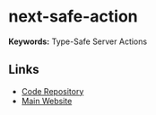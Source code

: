 # next-safe-action

**Keywords:** Type-Safe Server Actions

<!--
https://github.com/ell-ska/saver/blob/main/actions/create-account.ts
https://github.com/A-Leclercq59/YouCode/blob/master/src/lib/action.ts
https://github.com/tamalCodes/TheTechies/blob/main/lib/SafeAction.ts
https://github.com/runtipi/runtipi/blob/develop/src/lib/safe-action.ts
https://github.com/SwiichyCode/GitShareSpace/blob/main/src/lib/next-safe-action.ts
-->

## Links

- [Code Repository](https://github.com/TheEdoRan/next-safe-action)
- [Main Website](https://next-safe-action.dev)
